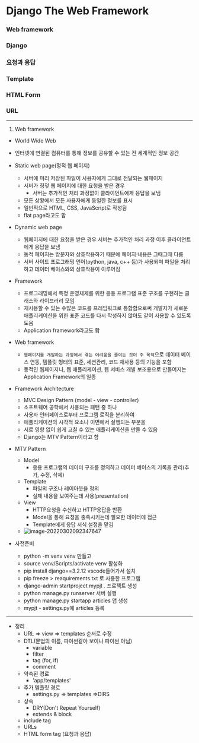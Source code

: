 # Django The Web Framework

### Web framework

### Django

### 요청과 응답

### Template

### HTML Form

### URL

---

1. Web framework

- World Wide Web
- 인터넷에 연결된 컴퓨터를 통해 정보를 공유할 수 있는 전 세계적인 정보 공간
- Static web page(정적 웹 페이지)
  - 서버에 미리 저장된 파일이 사용자에게 그대로 전달되는 웹페이지
  - 서버가 정젖 웹 페이지에 대한 요청을 받은 경우
    - 서버는 추가적인 처리 과정없이 클라이언트에게 응답을 보냄
  - 모든 상황에서 모든 사용자에게 동일한 정보를 표시
  - 일반적으로 HTML, CSS, JavaScript로 작성됨
  - flat page라고도 함
- Dynamic web page
  - 웹페이지에 대한 요청을 받은 경우 서버는 추가적인 처리 과정 이후 클라이언트에게 응답을 보냄
  - 동적 페이지는 방문자와 상호작용하기 때문에 페이지 내용은 그때그때 다름
  - 서버 사이드 프로그래밍 언어(python, java, c++ 등)가 사용되며 파일을 처리하고 데이터 베이스와의 상호작용이 이루어짐
- Framework
  - 프로그래밍에서 특정 운영체제를 위한 응용 프로그램 표준 구조를 구현하는 클래스와 라이브러리 모임
  - 재사용할 수 있는 수많은 코드를 프레임워크로 통합함으로써 개발자가 새로운 애플리케이션을 위한 표준 코드를 다시 작성하지 않아도 같이 사용할 수 있도록 도움
  - Application framework라고도 함
- Web framework
  - `웹페이지를 개발하는 과정에서 겪는 어려움을 줄이는 것이 주 목적`으로 데이터 베이스 연동, 템플릿 형태의 표준, 세션관리, 코드 재사용 등의 기능을 포함
  - 동적인 웹페이지나, 웹 애플리케이션, 웹 서비스 개발 보조용으로 만들어지는 Application Framework의 일종
- Framework Architecture

  - MVC Design Pattern (model - view - controller)
  - 소프트웨어 공학에서 사용되는 패턴 중 하나
  - 사용자 인터페이스로부터 프로그램 로직을 분리하여
  - 애플리케이션의 시각적 요소나 이면에서 실행되는 부분을
  - 서로 영향 없이 쉽게 고칠 수 있는 애플리케이션을 만들 수 있음
  - Django는 MTV Pattern이라고 함
- MTV Pattern

  - Model
    - 응용 프로그램의 데이터 구조를 정의하고 데이터 베이스의 기록을 관리(추가, 수정, 삭제)
  - Template
    - 파일의 구조나 레이아웃을 정의
    - 실제 내용을 보여주는데 사용(presentation)
  - View
    - HTTP요청을 수신하고 HTTP응답을 반환
    - Model을 통해 요청을 충족시키는데 필요한 데이터에 접근
    - Template에게 응답 서식 설정을 맡김
  - ![image-20220302092347647](C:\Users\MOONYS\Desktop\Note\Web\image-20220302092347647.png)
- 사전준비
  
    - python -m venv venv 만들고
  - source venv/Scripts/activate venv 활성화
  - pip install django==3.2.12 vscode들어가서 설치
  - pip freeze > reaquirements.txt 로 사용한 프로그램
  - django-admin startproject mypjt . 프로젝트 생성
  - python manage.py runserver 서버 실행
  - python manage.py startapp articles 앱 생성
  - mypjt - settings.py에 articles 등록

---

- 정리
    - URL => view => templates 순서로 수정
    - DTL(문법의 이름, 파이썬같아 보이나 파이썬 아님)
        - variable
        - filter
        - tag (for, if)
        - comment
    - 약속된 경로 
        - 'app/templates'
    - 추가 템플릿 경로 
        - settings.py => templates =>DIRS
    - 상속
        - DRY(Don't Repeat Yourself)
        - extends & block
    - include tag
    - URLs
    - HTML form tag (요청과 응답)